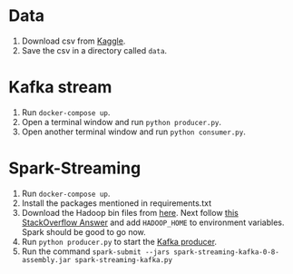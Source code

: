 # Data

1. Download csv from [Kaggle](https://www.kaggle.com/mlg-ulb/creditcardfraud).
2. Save the csv in a directory called `data`.

# Kafka stream
1. Run `docker-compose up`.
2. Open a terminal window and run `python producer.py`.
3. Open another terminal window and run `python consumer.py`.

# Spark-Streaming

1. Run `docker-compose up`.
2. Install the packages mentioned in requirements.txt
3. Download the Hadoop bin files from [here](https://github.com/srccodes/hadoop-common-2.2.0-bin/archive/master.zip). Next follow [this StackOverflow Answer](https://stackoverflow.com/a/50639840) and add `HADOOP_HOME` to environment variables. Spark should be good to go now.
4. Run `python producer.py` to start the [Kafka producer](./producer.py).
5. Run the command `spark-submit --jars spark-streaming-kafka-0-8-assembly.jar spark-streaming-kafka.py`
